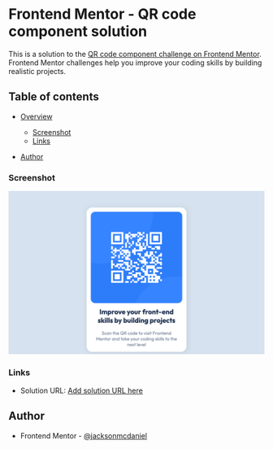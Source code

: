 # Frontend Mentor - QR code component solution

This is a solution to the [QR code component challenge on Frontend Mentor](https://www.frontendmentor.io/challenges/qr-code-component-iux_sIO_H). Frontend Mentor challenges help you improve your coding skills by building realistic projects.

## Table of contents

- [Overview](#overview)

  - [Screenshot](#screenshot)
  - [Links](#links)

- [Author](#author)

### Screenshot

![](./images/_Users_jacksonmcdaniel_Code_PORTFOLIO_qr-code-component-main_index.html.png)

### Links

- Solution URL: [Add solution URL here](https://your-solution-url.com)

## Author

- Frontend Mentor - [@jacksonmcdaniel](https://www.frontendmentor.io/profile/jacksonmcdaniel)
